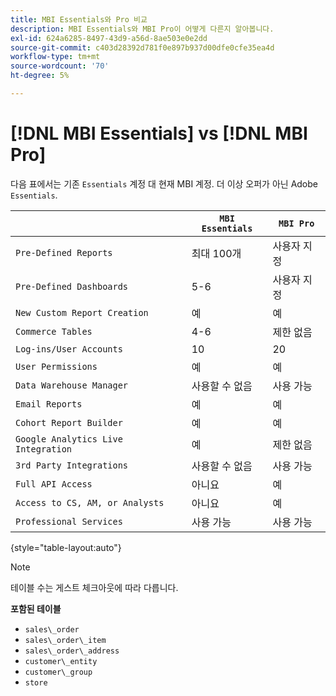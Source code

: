```yaml
---
title: MBI Essentials와 Pro 비교
description: MBI Essentials와 MBI Pro이 어떻게 다른지 알아봅니다.
exl-id: 624a6285-8497-43d9-a56d-8ae503e0e2dd
source-git-commit: c403d28392d781f0e897b937d00dfe0cfe35ea4d
workflow-type: tm+mt
source-wordcount: '70'
ht-degree: 5%

---
```


# [!DNL MBI Essentials] vs [!DNL MBI Pro]

다음 표에서는 기존 `Essentials` 계정 대 현재 MBI 계정. 더 이상 오퍼가 아닌 Adobe `Essentials`.

|  | **`MBI Essentials`** | **`MBI Pro`** |
|-----|-----|-----|
| `Pre-Defined Reports` | 최대 100개 | 사용자 지정 |
| `Pre-Defined Dashboards` | 5-6 | 사용자 지정 |
| `New Custom Report Creation` | 예 | 예 |
| `Commerce Tables` | 4-6 | 제한 없음 |
| `Log-ins/User Accounts` | 10 | 20 |
| `User Permissions` | 예 | 예 |
| `Data Warehouse Manager` | 사용할 수 없음 | 사용 가능 |
| `Email Reports` | 예 | 예 |
| `Cohort Report Builder` | 예 | 예 |
| `Google Analytics Live Integration` | 예 | 제한 없음 |
| `3rd Party Integrations` | 사용할 수 없음 | 사용 가능 |
| `Full API Access` | 아니요 | 예 |
| `Access to CS, AM, or Analysts` | 아니요 | 예 |
| `Professional Services` | 사용 가능 | 사용 가능 |

{style="table-layout:auto"}

>[!NOTE]
>
>테이블 수는 게스트 체크아웃에 따라 다릅니다.

**포함된 테이블**

* `sales\_order`
* `sales\_order\_item`
* `sales\_order\_address`
* `customer\_entity`
* `customer\_group`
* `store`

<!---
## Columns Included in Essentials

Items in _italics_ are calculated fields.

* `sales_order` table
  * `entity_id`
  * `base_grand_total`
  * `customer_id`
  * `status`
  * `customer_email`
  * `store_id`
  * `base_currency_code`
  * `billing_address_id`
  * `shipping_address_id`
  * `base_shipping_amount`
  * `base_tax_amount`
  * `coupon_code`
  * `created_at`
  * `updated_at`
  * `base_subtotal`
  * `customer_group_id`
  * `base_discount_amount`
  * `base_discount_invoiced`
  * `increment_id`
  * `Customer's order number`
  * `Customer's first order date`
  * `Customer's lifetime number of orders`
  * `Is customer's last order?`
  * `Billing address region`
  * `Shipping address country`
  * `Customer's lifetime revenue`
  * `Seconds between customer's first order date and this order`
  * `Seconds since previous order`
  * `Store name`
  * `Customer's lifetime number of coupons`
  * `Customer's order number (previous-current)`
  * `Shipping address region`
  * `Number of items in order`
  * `Billing address city`
  * `Shipping address city`
  * `Customer's group code`
  * `Customer's first order's billing region`
  * `Customer's first order's coupon_code`
  * `Customer's creation date`
  * `Billing address country`

* `sales_order_item` table
  * `item_id`
  * `qty_ordered`
  * `base_price`
  * `name`
  * `order_id`
  * `sku`
  * `product_type`
  * `product_id`
  * `created_at`
  * `updated_at`
  * `parent_item_id`
  * `store_id`
  * `base_discount_amount`
  * `base_discount_invoiced`
  * `Order's coupon_code`
  * `Order item total value (quantity * price)`
  * `Order's increment_id`
  * `Customer's email`
  * `Customer's lifetime number of orders`
  * `Store name`
  * `Customer's order number`
  * `Order's status`
  * `Customer's lifetime revenue`

* `sales_order_address` table
  * `entity_id`
  * `city`
  * `region`
  * `country_id`

* `customer_entity` table
  * `entity_id`
  * `email`
  * `group_id`
  * `created_at`
  * `updated_at`
  * `store_id`
  * `Customer's lifetime revenue`
  * `Customer's lifetime number of coupons`
  * `Customer's first order date`
  * `Customer's lifetime number of orders`
  * `Seconds since customer's first order date`
  * `Customer's first 30 day revenue`
  * `Customer's first order's billing region`
  * `Customer's first order's coupon_code`
  * `Customer's group code`
  * `Store name`

* `customer_group` table
  * `customer_group_id`
  * `customer_group_code`

* `store` table
  * `store_id`
  * `name`
-->
